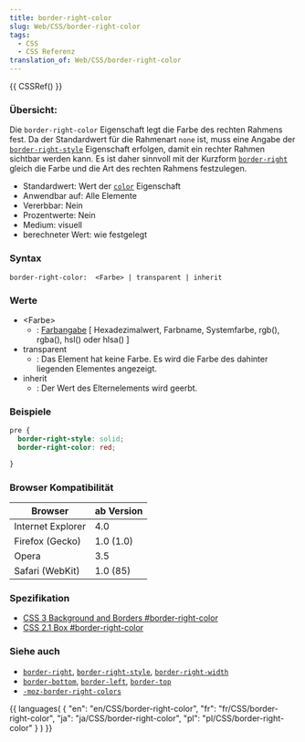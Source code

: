 ```yaml
---
title: border-right-color
slug: Web/CSS/border-right-color
tags:
  - CSS
  - CSS Referenz
translation_of: Web/CSS/border-right-color
---
```

{{ CSSRef() }}

### Übersicht:

Die `border-right-color` Eigenschaft legt die Farbe des rechten Rahmens fest. Da der Standardwert für die Rahmenart `none` ist, muss eine Angabe der [`border-right-style`](/de/CSS/border-right-style "de/CSS/border-right-style") Eigenschaft erfolgen, damit ein rechter Rahmen sichtbar werden kann. Es ist daher sinnvoll mit der Kurzform [`border-right`](/de/CSS/border-right "de/CSS/border-right") gleich die Farbe und die Art des rechten Rahmens festzulegen.

- Standardwert: Wert der [`color`](/de/CSS/color "de/CSS/color") Eigenschaft
- Anwendbar auf: Alle Elemente
- Vererbbar: Nein
- Prozentwerte: Nein
- Medium: visuell
- berechneter Wert: wie festgelegt

### Syntax

    border-right-color:  <Farbe> | transparent | inherit

### Werte

- \<Farbe>
  - : [Farbangabe](/de/CSS/Farben "de/CSS/Farben") \[ Hexadezimalwert, Farbname, Systemfarbe, rgb(), rgba(), hsl() oder hlsa() ]
- transparent
  - : Das Element hat keine Farbe. Es wird die Farbe des dahinter liegenden Elementes angezeigt.
- inherit
  - : Der Wert des Elternelements wird geerbt.

### Beispiele

```css
pre {
  border-right-style: solid;
  border-right-color: red;

}
```

### Browser Kompatibilität

| Browser           | ab Version |
| ----------------- | ---------- |
| Internet Explorer | 4.0        |
| Firefox (Gecko)   | 1.0 (1.0)  |
| Opera             | 3.5        |
| Safari (WebKit)   | 1.0 (85)   |

### Spezifikation

- [CSS 3 Background and Borders #border-right-color](http://www.w3.org/TR/css3-background/#border-right-color)
- [CSS 2.1 Box #border-right-color](http://www.w3.org/TR/CSS21/box.html#propdef-border-right-color)

### Siehe auch

- [`border-right`](/de/CSS/border-right "de/CSS/border-right"), [`border-right-style`](/de/CSS/border-right-style "de/CSS/border-right-style"), [`border-right-width`](/De/CSS/Border-right-width "De/CSS/Border-right-width")
- [`border-bottom`](/de/CSS/border-bottom "de/CSS/border-bottom"), [`border-left`](/de/CSS/border-left "de/CSS/border-left"), [`border-top`](/de/CSS/border-top "de/CSS/border-top")
- [`-moz-border-right-colors`](/de/CSS/-moz-border-right-colors "de/CSS/-moz-border-right-colors")

{{ languages( { "en": "en/CSS/border-right-color", "fr": "fr/CSS/border-right-color", "ja": "ja/CSS/border-right-color", "pl": "pl/CSS/border-right-color" } ) }}
